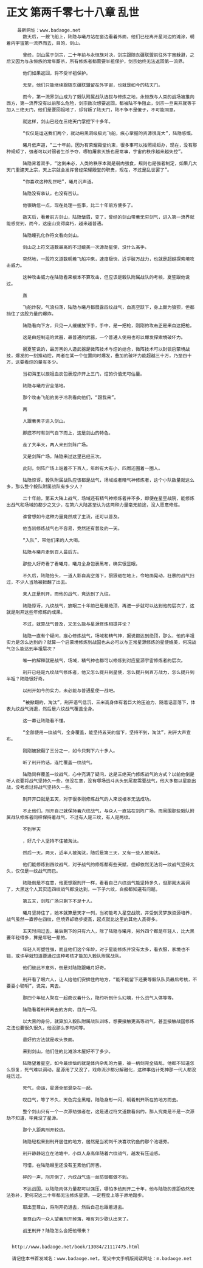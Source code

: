 # 正文 第两千零七十八章 乱世
        最新网址：www.badaoge.net
          数天后，一艘飞船上，陆隐与曦月站在窗边看着外面，他们已经离开星河边的滩涂，朝着内宇宙第一流界而去，目的，剑山。
      
          曾经，剑山属于剑宗，二十年前与永恒族对决，剑宗跟随东疆联盟前往外宇宙躲避，之后又因为与永恒族的常年厮杀，所有修炼者都需要半祖保护，剑宗始终无法返回第一流界。
      
          他们如果返回，将不受半祖保护。
      
          无奈，他们只能继续跟随东疆联盟留在外宇宙，也就是如今的陆天门。
      
          而今，第一流界剑山成为了毅队附属战队选拔与修炼之地，永恒族与人类的战场被推向西方，第一流界没有以前那么危险，剑宗数次想要返回，都被陆不争阻止，剑宗一旦离开就等于加入三绝天门，他们是要回祖地了，却背叛了陆天门，陆不争不是傻子，不可能同意。
      
          就这样，剑山已经在三绝天门掌控下十多年。
      
          “仅仅是运送我们两个，就动用黑洞级极光飞船，痕心掌握的资源很庞大”，陆隐感慨。
      
          曦月低声道，“二十年前，因为有荣耀殿堂约束，很多事可以按照规矩办，现在，没有那种规矩了，强者可以对弱者生杀予夺，哪怕屠家灭族也是常事，宇宙的秩序越来越失控”。
      
          陆隐背着双手，“这倒未必，人类的秩序本就是弱肉强食，规则也是强者制定，如果几大天门重建天上宗，天上宗就会发挥曾经荣耀殿堂的职责，现在，不过是乱世罢了”。
      
          “你喜欢这种乱世吧”，曦月沉声道。
      
          陆隐没有承认，也没有否认。
      
          他很确信一点，现在处理一些事，比二十年前方便多了。
      
          数天后，看着前方剑山，陆隐皱眉，变了，曾经的剑山带着无穷剑气，进入第一流界就能感觉到，而今，这座山变得腐朽，越来越普通。
      
          陆隐瞳孔化作符文看向剑山。
      
          剑山之上符文道数最高的不过媲美一次源劫星使，没什么高手。
      
          突然地，一股符文道数朝着飞船冲来，速度极快，近乎破万战力，也就是超越探索境攻击威力。
      
          这种攻击威力在陆隐看来根本不算攻击，但应该是毅队附属战队的考核，夏笙跟他说过。
      
          轰
      
          飞船炸裂，气浪扫荡，陆隐与曦月都展露四纹战气，自高空跃下，身上颇为狼狈，但都挡住了这股力量的爆炸。
      
          陆隐看向下方，只见一人缓缓放下手，手中，是一把枪，刚刚的攻击正是来自这把枪。
      
          这是由焢制造的武器，最普通的武器，一个普通人使用也可以爆发探索境破坏力。
      
          据夏笙说的，最厉害的人造武器是微阵技术与焢的结合，微阵技术可以封锁启蒙境战技，爆发的一刻推动焢，两者在某一个位置同时爆发，叠加的破坏力能超越三十万，乃至四十万，这要看焢的量有多少。
      
          当初海王以辰祖血衣包裹焢炸开上三门，焢的价值无可估量。
      
          陆隐与曦月安全落地。
      
          那个攻击飞船的男子冷冽看向他们，“跟我来”。
      
          两
      
          人跟着男子进入剑山。
      
          脚底不时有剑气自下而上，这是剑山的特色。
      
          走了大半天，两人来到剑阵广场。
      
          又是剑阵广场，陆隐来过这里已经三次。
      
          此刻，剑阵广场上站着不下百人，年龄有大有小，四周还围着一圈人。
      
          陆隐惊讶，毅队附属战队应该都是战气，场域或者精气神修炼者，这个小队数量就这么多，那么整个毅队附属战队有多少人？
      
          二十年前，第五大陆上战气，场域还有精气神修炼者并不多，即便在星空战院，能修炼出战气和场域的都少之又少，在第六大陆甚至认为这两种力量毫无前途，没人愿意修炼。
      
          谁曾想如今这种力量竟然成了主流，还可以普及。
      
          他当初修炼战气也不容易，竟然还有普及的一天。
      
          “入队”，带他们来的人大喝。
      
          陆隐与曦月走到百人最后方。
      
          那些人好奇看了看曦月，曦月全身包裹黑布，确实很显眼。
      
          不久后，陆隐抬头，一道人影自高空落下，狠狠砸在地上，令地面晃动，狂暴的战气扫过，不少人当场被掀翻了出去。
      
          来人正是刑开，而他的战气，竟达到了九纹。
      
          陆隐惊讶，九纹战气，放眼二十年前已是最绝顶，再进一步就可以达到他的层次了，这就是刑开这些年修炼的成果。
      
          不过，就算战气普及，又怎么能与星源修炼相提并论？
      
          陆隐一直有个疑问，痕心修炼战气，场域和精气神，据说都达到绝顶，那么，他的半祖实力是怎么达到的？就算一个启蒙境修炼到战国也未必可以与正常星源修炼的星使媲美，何况战气怎么能达到半祖层次？
      
          唯一的解释就是战气，场域，精气神也都可以修炼到对应星源宇宙修炼者的层次。
      
          刑开已经是九纹战气修炼者，他又怎么提升到星使，怎么提升到百万战力，怎么提升到半祖？陆隐很好奇。
      
          以刑开如今的实力，未必能与普通星使一战吧。
      
          “被掀翻的，淘汰”，刑开语气低沉，三米高身体有着巨大的压迫力，随着话音落下，体表九纹战气消退，然后是六纹战气覆盖全身。
      
          这一幕让陆隐看不懂。
      
          “全部使用一纹战气，全身覆盖，能坚持五天的留下，坚持不到，淘汰”，刑开大声宣布。
      
          刚刚被掀翻了三分之一，如今只剩下六十多人。
      
          听了刑开的话，连忙覆盖一纹战气。
      
          陆隐同样覆盖一纹战气，心中充满了疑问，这是三绝天门修炼战气的方式？以前他倒是听人说要将战气坚持久一些，但没在意，没有哪场战斗从头到尾都需要战气，他大多都以星能出战，没考虑过将战气坚持久一些。
      
          刑开开口就是五天，对于很多刚修炼战气的人来说根本无法成功。
      
          不止他们，刑开自己就保持着六纹战气，与众人一直站在剑阵广场，而周围那些毅队附属战队修炼者同样保持着战气，不过有人是三纹，有人是两纹。
      
          不到半天
      
          ，好几个人坚持不住被淘汰。
      
          然后一天，两天，近半人被淘汰，随后是第三天，又有一些人被淘汰。
      
          他们能修炼到四纹战气，对于战气的修炼都有些天赋，但却依然无法将一纹战气坚持太久，仅仅是一纹战气而已。
      
          陆隐倒是不在意，他更想跟刑开一样，看看自己六纹战气能坚持多久，但那就太高调了，大黑这个人其实连四纹战气都没达到，一下子六纹，白痴都知道有问题。
      
          第五天，剑阵广场只剩下不足十人。
      
          曦月坚持住了，她本就算是天才一列，当初能考入星空战院，并受到灵梦族资源培养，战气虽然一直停在四纹，但境界却稳步提高，起点就比这里的其他人高得多。
      
          五天时间过去，最后剩下的只有六人，除了陆隐与曦月，另外四个都是年轻人，比大黑要年轻得多，算是年轻一辈的。
      
          年轻人可塑性强，而且他们这个年龄，对于星能修炼并没有太多，看衣服，家境也不错，或许早就知道要通过这种考核才能加入毅队附属战队。
      
          他们彼此不意外，倒是对陆隐跟曦月好奇。
      
          刑开看了眼六人，让人给他们安排住的地方，“能不能留下还要等毅队队员最后考核，不要耍小聪明”，说完，离去。
      
          那四个年轻人聚在一起商议着什么，隐约听到什么幻境，什么战气入体等等。
      
          陆隐看着刑开离去的方向，目光一闪。
      
          以大黑的身份，就算加入毅队附属战队训练，想要接触更高等战气，甚至接触战国修炼之法也要很久很久，他没那么多时间等。
      
          最好的方法就是改头换面。
      
          来到剑山，他们住的比滩涂木屋好不了多少。
      
          陆隐望着星空，如今最烦恼的就是体内杂乱的力量，被一柄剑完全搞乱，他都不知道怎么恢复，死气难以调动，星源用了又没了，戏命流沙都分解融化，这种事估计死神那一代人都没经历过。
      
          死气，命运，星源全部混杂在一起。
      
          叹口气，等了不久，天色完全黑暗，陆隐身形一闪，朝着刑开所在的地方而去。
      
          整个剑山只有一个一次源劫强者在，这是通过符文道数看出的，那人究竟是不是一次源劫不知道，毕竟没了星源。
      
          那个人距离刑开较远。
      
          陆隐轻松来到刑开居住的地方，居然是当初刘千决喜欢钓鱼的那个池塘旁。
      
          刑开静静站立在池塘中，小巨人身高伴随着六纹战气，越发有压迫感。
      
          可惜，在陆隐眼里还没有王素他们厉害。
      
          砰的一声，刑开倒了，六纹战气连一丝防御都做不到。
      
          不达战国，以陆隐肉体力量都可以强压，哪怕多给刑开二十年，他与陆隐的差距依然无法弥补，更何况这二十年都无法修炼星源，一定程度上等于原地踏步。
      
          取出至尊山，将刑开扔进去，然后自己也跟着进去。
      
          至尊山内一众人望着刑开掉落，唯有刘少歌认出来了。
      
          战王刑开？陆隐怎么会把他带来？
      
      
      http://www.badaoge.net/book/13084/21117475.html
      
      请记住本书首发域名：www.badaoge.net。笔尖中文手机版阅读网址：m.badaoge.net